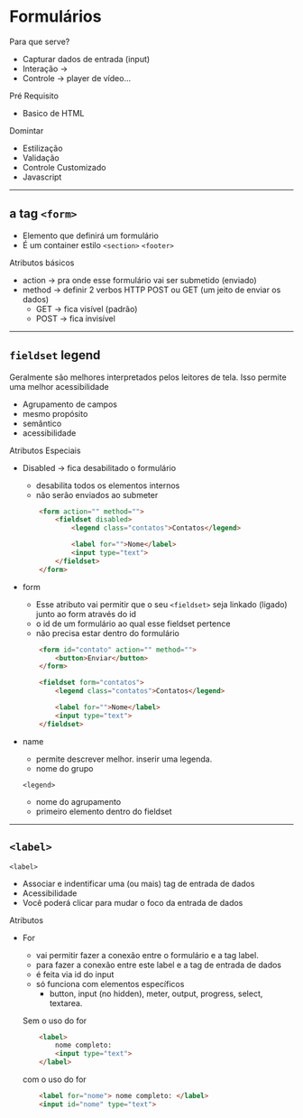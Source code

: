 # Formulários

Para que serve?
- Capturar dados de entrada (input)
- Interação -> 
- Controle -> player de vídeo...

Pré Requisito
- Basico de HTML

Domintar
- Estilização
- Validação
- Controle Customizado
- Javascript

---
## a tag `<form>`

- Elemento que definirá um formulário
- É um container estilo `<section>` `<footer>`

Atributos básicos

- action -> pra onde esse formulário vai ser submetido (enviado)
- method -> definir 2 verbos HTTP POST ou GET (um jeito de enviar os dados)
    - GET -> fica visível (padrão)
    - POST -> fica invisível 

---
## `fieldset` legend

Geralmente são melhores interpretados pelos leitores de tela. Isso permite uma melhor acessibilidade

- Agrupamento de campos
- mesmo propósito
- semântico
- acessibilidade

Atributos Especiais

- Disabled -> fica desabilitado o formulário
    - desabilita todos os elementos internos
    - não serão enviados ao submeter
    ``` HTML
        <form action="" method="">
            <fieldset disabled>
                <legend class="contatos">Contatos</legend>

                <label for="">Nome</label>
                <input type="text">
            </fieldset>
        </form>
    ```
- form
    - Esse atributo vai permitir que o seu `<fieldset>` seja linkado (ligado) junto ao form através do id
    - o id de um formulário ao qual esse fieldset pertence
    - não precisa estar dentro do formulário
    ```HTML
        <form id="contato" action="" method="">
            <button>Enviar</button>
        </form>

        <fieldset form="contatos">
            <legend class="contatos">Contatos</legend>

            <label for="">Nome</label>
            <input type="text">
        </fieldset>
    ```
- name
    - permite descrever melhor. inserir uma legenda.
    - nome do grupo

    `<legend>`

    - nome do agrupamento
    - primeiro elemento dentro do fieldset

---
## `<label>`

`<label>`

- Associar e indentificar uma (ou mais) tag de entrada de dados
- Acessibilidade
- Você poderá clicar para mudar o foco da entrada de dados

Atributos

- For
    - vai permitir fazer a conexão entre o formulário e a tag label.
    - para fazer a conexão entre este label e a tag de entrada de dados
    - é feita via id do input
    - só funciona com elementos específicos
        - button, input (no hidden), meter, output, progress, select, textarea.
    
    Sem o uso do for 
    ``` HTML
        <label>
            nome completo:
            <input type="text">
        </label>
    ```
    com o uso do for 
    ``` HTML
        <label for="nome"> nome completo: </label>
        <input id="nome" type="text">
    ```